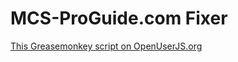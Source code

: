MCS-ProGuide.com Fixer
======================

[This Greasemonkey script on OpenUserJS.org](https://openuserjs.org/scripts/aycabta/MCS-ProGuide.com_Fixer)
